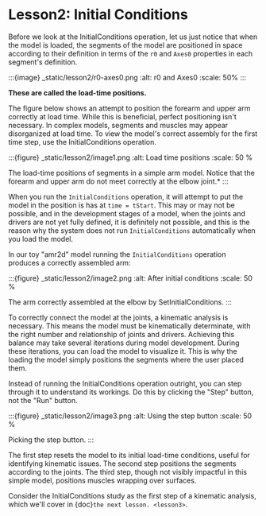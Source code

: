 # Lesson2: Initial Conditions

Before we look at the InitialConditions operation, let us just notice
that when the model is loaded, the segments of the model are positioned
in space according to their definition in terms of the `r0` and `Axes0`
properties in each segment's definition. 

:::{image} _static/lesson2/r0-axes0.png
:alt: r0 and Axes0
:scale: 50%
:::

**These are called the load-time positions.**

The figure below shows an attempt to position the forearm and upper arm
correctly at load time. While this is beneficial, perfect positioning isn't
necessary. In complex models, segments and muscles may appear disorganized at
load time. To view the model's correct assembly for the first time step, use the
InitialConditions operation.

:::{figure} _static/lesson2/image1.png
:alt: Load time positions
:scale: 50 %

The load-time positions of segments in a simple arm model. Notice that
the forearm and upper arm do not meet correctly at the elbow joint.\*
:::

When you run the `InitialConditions` operation, it will attempt to put the
model in the position is has at `time = tStart`. This may or may not be
possible, and in the development stages of a model, when the joints and
drivers are not yet fully defined, it is definitely not possible, and
this is the reason why the system does not run `InitialConditions` automatically when you
load the model.


In our toy "amr2d" model running the `InitialConditions` operation produces a
correctly assembled arm:

:::{figure} _static/lesson2/image2.png
:alt: After initial conditions
:scale: 50 %

The arm correctly assembled at the elbow by SetInitialConditions.
:::

To correctly connect the model at the joints, a kinematic analysis is necessary. This means the model must be kinematically determinate, with the right number and relationship of joints and drivers. Achieving this balance may take several iterations during model development. During these iterations, you can load the model to visualize it. This is why the loading the model simply positions the segments where the user placed them.


Instead of running the InitialConditions operation outright, you can step
through it to understand its workings. Do this by clicking the "Step" button,
not the "Run" button.


:::{figure} _static/lesson2/image3.png
:alt: Using the step button
:scale: 50 %

Picking the step button.
:::

The first step resets the model to its initial load-time conditions, useful for
identifying kinematic issues. The second step positions the segments according
to the joints. The third step, though not visibly impactful in this simple
model, positions muscles wrapping over surfaces.

Consider the InitialConditions study as the first step of a kinematic analysis, which we'll cover in {doc}`the next lesson. <lesson3>`.

